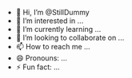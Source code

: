 - 👋 Hi, I’m @StillDummy
- 👀 I’m interested in ...
- 🌱 I’m currently learning ...
- 💞️ I’m looking to collaborate on ...
- 📫 How to reach me ...
- 😄 Pronouns: ...
- ⚡ Fun fact: ...

<!---
StillDummy/StillDummy is a ✨ special ✨ repository because its `README.md` (this file) appears on your GitHub profile.
You can click the Preview link to take a look at your changes.
--->
